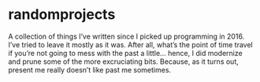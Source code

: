 # randomprojects

A collection of things I’ve written since I picked up programming in 2016. I’ve tried to leave it mostly as it was. After all, what’s the point of time travel if you’re not going to mess with the past a little... hence, I did modernize and prune some of the more excruciating bits. Because, as it turns out, present me really doesn’t like past me sometimes.
